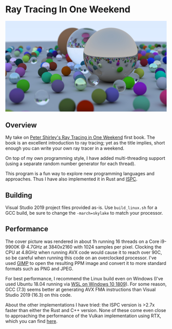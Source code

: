 # Ray Tracing In One Weekend

<img align="center" src="https://github.com/GPSnoopy/RayTracingInOneWeekend/blob/master/Book1.jpg">

## Overview

My take on [Peter Shirley's Ray Tracing in One Weekend](https://github.com/RayTracing/raytracing.github.io) first book. The book is an excellent introduction to ray tracing; yet as the title implies, short enough you can write your own ray tracer in a weekend.

On top of my own programming style, I have added multi-threading support (using a separate random number generator for each thread).

This program is a fun way to explore new programming languages and approaches. Thus I have also implemented it in Rust and [ISPC](https://ispc.github.io/index.html).

## Building

Visual Studio 2019 project files provided as-is. Use `build_linux.sh` for a GCC build, be sure to change the `-march=skylake` to match your  processor.

## Performance

The cover picture was rendered in about 1h running 16 threads on a Core i9-9900K @ 4.7GHz at 3840x2160 with 1024 samples per pixel. Clocking the CPU at 4.8GHz when running AVX code would cause it to reach over 90C, so be careful when running this code on an overclocked processor. I've used [GIMP](https://www.gimp.org/) to open the resulting PPM image and convert it to more standard formats such as PNG and JPEG.

For best performance, I recommend the Linux build even on Windows (I've used Ubuntu 18.04 running via [WSL on Windows 10 1809](https://en.wikipedia.org/wiki/Windows_Subsystem_for_Linux)). For some reason, GCC (7.3) seems better at generating AVX FMA instructions than Visual Studio 2019 (16.3) on this code.

About the other implementations I have tried: the ISPC version is >2.7x faster than either the Rust and C++ version. None of these come even close to approaching the performance of the Vulkan implementation using RTX, which you can find [here]( https://github.com/GPSnoopy/RayTracingInVulkan/).
